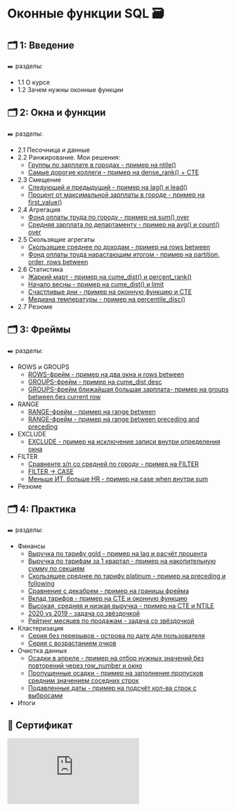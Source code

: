 # Оконные функции SQL 🗃️


## 🗂️ 1: Введение
✒️ разделы:
- 1.1 О курсе
- 1.2 Зачем нужны оконные функции

## 🗂️ 2: Окна и функции
✒️ разделы:
- 2.1 Песочница и данные 
- 2.2 Ранжирование. Мои решения:
  - [Группы по зарплате в городах - пример на ntile()](https://github.com/Malakhova-Natalya/IT_courses/blob/main/Оконные%20функции%20SQL/01%20-%20группы%20по%20зарплате%20в%20городах.txt)
  - [Самые дорогие коллеги - пример на dense_rank() + CTE](https://github.com/Malakhova-Natalya/IT_courses/blob/main/Оконные%20функции%20SQL/02%20-%20самые%20дорогие%20коллеги.txt)
- 2.3 Смещение
  - [Следующий и предыдущий - пример на lag() и lead()](https://github.com/Malakhova-Natalya/IT_courses/blob/main/Оконные%20функции%20SQL/03%20-%20следующий%20и%20предыдущий.txt)
  - [Процент от максимальной зарплаты в городе - пример на first_value()](https://github.com/Malakhova-Natalya/IT_courses/blob/main/Оконные%20функции%20SQL/04%20-%20процент%20от%20максимальной%20зарплаты%20в%20городе.txt)
- 2.4 Агрегация
  - [Фонд оплаты труда по городу - пример на sum() over](https://github.com/Malakhova-Natalya/IT_courses/blob/main/Оконные%20функции%20SQL/05%20-%20фонд%20оплаты%20труда%20по%20городу.txt)
  - [Средняя зарплата по департаменту - пример на avg() и count() over](https://github.com/Malakhova-Natalya/IT_courses/blob/main/Оконные%20функции%20SQL/06%20-%20средняя%20зарплата%20по%20департаменту.txt)
- 2.5 Скользящие агрегаты
  - [Скользящее среднее по доходам - пример на rows between](https://github.com/Malakhova-Natalya/IT_courses/blob/main/Оконные%20функции%20SQL/07%20-%20скользящее%20среднее%20по%20доходам.txt)
  - [Фонд оплаты труда нарастающим итогом - пример на partition, order, rows between](https://github.com/Malakhova-Natalya/IT_courses/blob/main/Оконные%20функции%20SQL/08%20-%20фонд%20оплаты%20труда%20нарастающим%20итогом.txt)
- 2.6 Статистика
  - [Жаркий март - пример на cume_dist() и percent_rank()](https://github.com/Malakhova-Natalya/IT_courses/blob/main/Оконные%20функции%20SQL/09%20-%20жаркий%20март.txt)
  - [Начало весны - пример на cume_dist() и limit](https://github.com/Malakhova-Natalya/IT_courses/blob/main/Оконные%20функции%20SQL/10%20-%20начало%20весны.txt)
  - [Счастливые дни - пример на оконную функцию и CTE](https://github.com/Malakhova-Natalya/IT_courses/blob/main/Оконные%20функции%20SQL/11%20-%20счастливые%20дни.txt)
  - [Медиана температуры - пример на percentile_disc()](https://github.com/Malakhova-Natalya/IT_courses/blob/main/Оконные%20функции%20SQL/12%20-%20медиана%20температуры.txt)
- 2.7 Резюме

## 🗂️ 3: Фреймы
✒️ разделы:  
- ROWS и GROUPS
  - [ROWS-фрейм - пример на два окна и rows between](https://github.com/Malakhova-Natalya/IT_courses/blob/main/Оконные%20функции%20SQL/13%20-%20ROWS-фрейм.txt)
  - [GROUPS-фрейм - пример на cume_dist desc](https://github.com/Malakhova-Natalya/IT_courses/blob/main/Оконные%20функции%20SQL/14%20-%20GROUPS-фрейм.txt)
  - [GROUPS-фрейм ближайшая большая зарплата- пример на groups between без current row](https://github.com/Malakhova-Natalya/IT_courses/blob/main/Оконные%20функции%20SQL/15%20-%20GROUPS-фрейм%20-%20ближайшая%20большая%20зарплата.txt)
- RANGE
  - [RANGE-фрейм - пример на range between](https://github.com/Malakhova-Natalya/IT_courses/blob/main/Оконные%20функции%20SQL/16%20-%20RANGE-фрейм.txt)
  - [RANGE-фрейм - пример на range between preceding and preceding](https://github.com/Malakhova-Natalya/IT_courses/blob/main/Оконные%20функции%20SQL/17%20-%20RANGE-фрейм%20-%20макисмальное%20значение%20среди%20меньших%20в%20диапазоне.txt)
- EXCLUDE
  - [EXCLUDE - пример на исключение записи внутри определения окна](https://github.com/Malakhova-Natalya/IT_courses/blob/main/Оконные%20функции%20SQL/18%20-%20EXCLUDE.txt)
- FILTER
  - [Сравненте з/п со средней по городу - пример на FILTER](https://github.com/Malakhova-Natalya/IT_courses/blob/main/Оконные%20функции%20SQL/19%20-%20сравнение%20зп%20со%20средней%20по%20городу.txt)
  - [FILTER → CASE](https://github.com/Malakhova-Natalya/IT_courses/blob/main/%D0%9E%D0%BA%D0%BE%D0%BD%D0%BD%D1%8B%D0%B5%20%D1%84%D1%83%D0%BD%D0%BA%D1%86%D0%B8%D0%B8%20SQL/20%20-%20FILTER%20%E2%86%92%20CASE.txt)
  - [Меньше ИТ, больше HR - пример на case when внутри sum](https://github.com/Malakhova-Natalya/IT_courses/blob/main/Оконные%20функции%20SQL/21%20-%20Меньше%20ИТ%2C%20больше%20HR.txt)
- Резюме

## 🗂️ 4: Практика
✒️ разделы:  
- Финансы
  - [Выручка по тарифу gold - пример на lag и расчёт процента](https://github.com/Malakhova-Natalya/IT_courses/blob/main/Оконные%20функции%20SQL/22%20-%20выручка%20по%20тарифу%20gold.txt)
  - [Выручка по тарифам за 1 квартал - пример на накопительную сумму по секциям](https://github.com/Malakhova-Natalya/IT_courses/blob/main/Оконные%20функции%20SQL/23%20-%20выручка%20по%20тарифам%20за%201%20квартал.txt)
  - [Скользящее среднее по тарифу platinum - пример на preceding и following](https://github.com/Malakhova-Natalya/IT_courses/blob/main/Оконные%20функции%20SQL/24%20-%20скользящее%20среднее%20по%20тарифу%20platinum.txt)
  - [Сравнение с декабрем - пример на границы фрейма](https://github.com/Malakhova-Natalya/IT_courses/blob/main/Оконные%20функции%20SQL/25%20-%20сравнение%20с%20декабрем.txt)
  - [Вклад тарифов - пример на CTE и оконную функцию](https://github.com/Malakhova-Natalya/IT_courses/blob/main/Оконные%20функции%20SQL/26%20-%20вклад%20тарифов.txt)
  - [Высокая, средняя и низкая выручка - пример на CTE и NTILE](https://github.com/Malakhova-Natalya/IT_courses/blob/main/Оконные%20функции%20SQL/27%20-%20высокая%2C%20средняя%20и%20низкая%20выручка.txt)
  - [2020 vs 2019 - задача со звёздочкой](https://github.com/Malakhova-Natalya/IT_courses/blob/main/Оконные%20функции%20SQL/28%20-%202020%20vs%202019.txt)
  - [Рейтинг месяцев по продажам - задача со звёздочкой](https://github.com/Malakhova-Natalya/IT_courses/blob/main/Оконные%20функции%20SQL/29%20-%20рейтинг%20месяцев%20по%20продажам.txt)
- Кластеризация
  - [Серия без перерывов - острова по дате для пользователя](https://github.com/Malakhova-Natalya/IT_courses/blob/main/Оконные%20функции%20SQL/30%20-%20серия%20без%20перерывов.txt)
  - [Серия с возрастанием очков](https://github.com/Malakhova-Natalya/IT_courses/blob/main/Оконные%20функции%20SQL/31%20-%20серия%20с%20возрастанием%20очков.txt)
- Очистка данных
  - [Осадки в апреле - пример на отбор нужных значений без повторений через row_number и окно](https://github.com/Malakhova-Natalya/IT_courses/blob/main/Оконные%20функции%20SQL/32%20-%20осадки%20в%20апреле.txt)
  - [Пропущенные осадки - пример на заполнение пропусков средним значением соседних строк](https://github.com/Malakhova-Natalya/IT_courses/blob/main/Оконные%20функции%20SQL/33%20-%20пропущенные%20осадки.txt)
  - [Подавленные даты - пример на подсчёт кол-ва строк с выбросами](https://github.com/Malakhova-Natalya/IT_courses/blob/main/Оконные%20функции%20SQL/34%20-%20подавленные%20даты.txt)
- Итоги

## 📜 Сертификат


![cover](https://github.com/Malakhova-Natalya/IT_courses/blob/main/Оконные%20функции%20SQL/Stepik%20-%20Оконные%20функции%20SQL.pdf)
